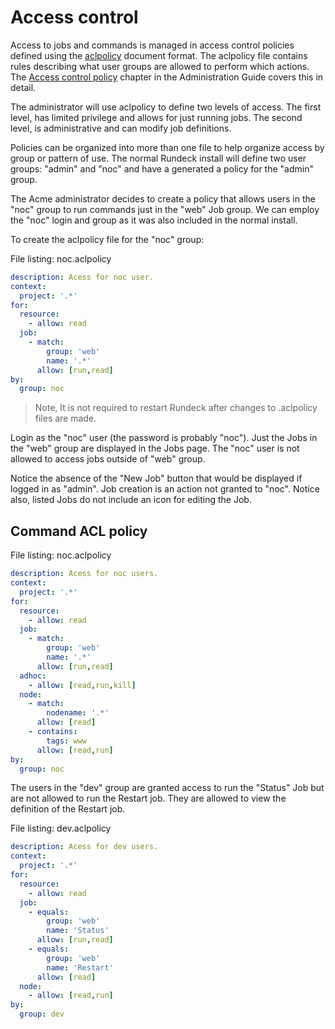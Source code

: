 # Access control

Access to jobs and commands is managed in access control
policies defined using the [aclpolicy](/manpages/man5/aclpolicy-v10.md) document format.
The aclpolicy file contains rules describing what user
groups are allowed to perform which actions. The
[Access control policy](/administration/security/authorization.md)
chapter in the Administration Guide
covers this in detail.

The administrator will use aclpolicy to define two levels of
access. The first level, has limited privilege and allows for just
running jobs. The second level, is administrative and can modify job
definitions.

Policies can be organized into more than one file to help organize
access by group or pattern of use. The normal Rundeck install will
define two user groups: "admin" and "noc" and have a generated a policy
for the "admin" group.

The Acme administrator decides to create a policy that allows users in
the "noc" group to run commands just in the
"web" Job group. We can employ the "noc" login and group as
it was also included in the normal install.

To create the aclpolicy file for the "noc" group:

File listing: noc.aclpolicy

```yaml .numberLines
description: Acess for noc user.
context:
  project: '.*'
for:
  resource:
    - allow: read
  job:
    - match:
        group: 'web'
        name: '.*'
      allow: [run,read]
by:
  group: noc
```

> Note, It is not required to restart Rundeck after changes to .aclpolicy files are made.

Login as the "noc" user (the password is probably "noc").
Just the Jobs in the "web" group are
displayed in the Jobs page. The "noc" user is not allowed to access
jobs outside of "web" group.

Notice the absence of the "New Job" button that would be displayed if
logged in as "admin". Job creation is an action not granted to
"noc".
Notice also, listed Jobs do not include an icon for editing the Job.

## Command ACL policy

File listing: noc.aclpolicy

```yaml .numberLines
description: Acess for noc users.
context:
  project: '.*'
for:
  resource:
    - allow: read
  job:
    - match:
        group: 'web'
        name: '.*'
      allow: [run,read]
  adhoc:
    - allow: [read,run,kill]
  node:
    - match:
        nodename: '.*'
      allow: [read]
    - contains:
        tags: www
      allow: [read,run]
by:
  group: noc
```

The users in the "dev" group are granted access
to run the "Status" Job but are not allowed to
run the Restart job. They are allowed to view the
definition of the Restart job.

File listing: dev.aclpolicy

```yaml .numberLines
description: Acess for dev users.
context:
  project: '.*'
for:
  resource:
    - allow: read
  job:
    - equals:
        group: 'web'
        name: 'Status'
      allow: [run,read]
    - equals:
        group: 'web'
        name: 'Restart'
      allow: [read]
  node:
    - allow: [read,run]
by:
  group: dev
```
